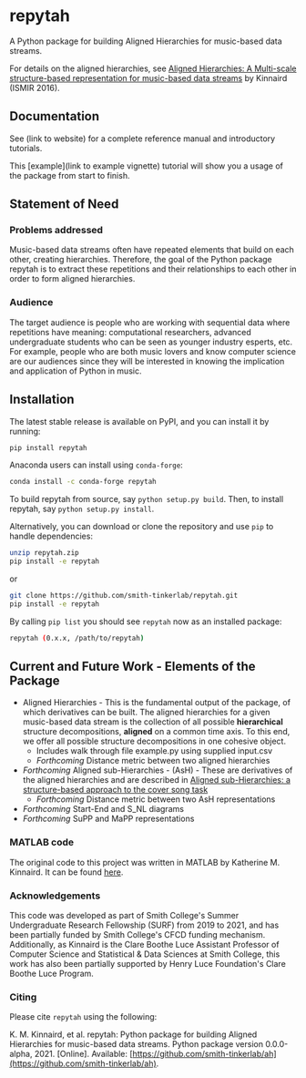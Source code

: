 # repytah

A Python package for building Aligned Hierarchies for music-based data streams.

<!-- Badges
[![PyPI](https://img.shields.io/pypi/v/librosa.svg)](https://pypi.python.org/pypi/librosa)
[![Anaconda-Server Badge](https://anaconda.org/conda-forge/librosa/badges/version.svg)](https://anaconda.org/conda-forge/librosa)
[![License](https://img.shields.io/pypi/l/librosa.svg)](https://github.com/librosa/librosa/blob/main/LICENSE.md)
[![DOI](https://zenodo.org/badge/DOI/10.5281/zenodo.591533.svg)](https://doi.org/10.5281/zenodo.591533)


## Elements of the package

[![CI](https://github.com/librosa/librosa/actions/workflows/ci.yml/badge.svg)](https://github.com/librosa/librosa/actions/workflows/ci.yml)
[![codecov](https://codecov.io/gh/librosa/librosa/branch/main/graph/badge.svg?token=ULWnUHaIJC)](https://codecov.io/gh/librosa/librosa) -->

For details on the aligned hierarchies, see [Aligned Hierarchies: A Multi-scale structure-based representation for music-based data streams](https://s18798.pcdn.co/ismir2016/wp-content/uploads/sites/2294/2016/07/020_Paper.pdf) by Kinnaird (ISMIR 2016).

## Documentation

See (link to website) for a complete reference manual and introductory tutorials.

This [example](link to example vignette) tutorial will show you a usage of the package from start to finish.

## Statement of Need

### Problems addressed

Music-based data streams often have repeated elements that build on each other, creating hierarchies. Therefore, the goal of the Python package repytah is to extract these repetitions and their relationships to each other in order to form aligned hierarchies.

### Audience
The target audience is people who are working with sequential data where repetitions have meaning: computational researchers, advanced undergraduate students who can be seen as younger industry esperts, etc. For example, people who are both music lovers and know computer science are our audiences since they will be interested in knowing the implication and application of Python in music.


## Installation

The latest stable release is available on PyPI, and you can install it by running:

```bash
pip install repytah
```

Anaconda users can install using `conda-forge`:

```bash
conda install -c conda-forge repytah
```

To build repytah from source, say `python setup.py build`.
Then, to install repytah, say `python setup.py install`.

Alternatively, you can download or clone the repository and use `pip` to handle dependencies:

```bash
unzip repytah.zip
pip install -e repytah
```

or

```bash
git clone https://github.com/smith-tinkerlab/repytah.git
pip install -e repytah
```

By calling `pip list` you should see `repytah` now as an installed package:

```bash
repytah (0.x.x, /path/to/repytah)
```

## Current and Future Work - Elements of the Package


* Aligned Hierarchies - This is the fundamental output of the package, of which derivatives can be built. The aligned hierarchies for a given music-based data stream is the collection of all possible **hierarchical** structure decompositions, **aligned** on a common time axis. To this end, we offer all possible structure decompositions in one cohesive object.
  * Includes walk through file example.py using supplied input.csv
  * _Forthcoming_ Distance metric between two aligned hierarchies
* _Forthcoming_ Aligned sub-Hierarchies - (AsH) - These are derivatives of the aligned hierarchies and are described in [Aligned sub-Hierarchies: a structure-based approach to the cover song task](http://ismir2018.ircam.fr/doc/pdfs/81_Paper.pdf)
  * _Forthcoming_ Distance metric between two AsH representations
* _Forthcoming_ Start-End and S_NL diagrams
* _Forthcoming_ SuPP and MaPP representations

<!-- this block should be part of documentation website

### Modules

* [Aligned Hierarchies](https://github.com/smith-tinkerlab/ah/tree/master/aligned-hierarchies)
  * [example.py](https://github.com/smith-tinkerlab/ah/blob/master/aligned-hierarchies/example.py) - Includes a complete aligned hierarchies case in which a csv file with extracted features is input and the aligned  hierarchies are output.
  * [utilities.py](https://github.com/smith-tinkerlab/ah/blob/master/aligned-hierarchies/utilities.py) - Includes utility functions that allow larger functions in other modules to function.
  * [search.py](https://github.com/smith-tinkerlab/ah/blob/master/aligned-hierarchies/search.py) - Includes functions that find structures and information about those structures.
  * [transform.py](https://github.com/smith-tinkerlab/ah/blob/master/aligned-hierarchies/transform.py) - Includes functions that transform inputs to be of use in larger functions in assemble.py.
  * [assemble.py](https://github.com/smith-tinkerlab/ah/blob/master/aligned-hierarchies/assemble.py) - Includes functions that create the hierarchical structure and build the aligned hierarchies. -->

### MATLAB code

The original code to this project was written in MATLAB by Katherine M. Kinnaird. It can be found [here](https://github.com/kmkinnaird/ThesisCode).

### Acknowledgements

This code was developed as part of Smith College's Summer Undergraduate Research Fellowship (SURF) from 2019 to 2021, and has been partially funded by Smith College's CFCD funding mechanism. Additionally, as Kinnaird is the Clare Boothe Luce Assistant Professor of Computer Science and Statistical & Data Sciences at Smith College, this work has also been partially supported by Henry Luce Foundation's Clare Boothe Luce Program.

### Citing

Please cite `repytah` using the following:

K. M. Kinnaird, et al. repytah: Python package for building Aligned Hierarchies for music-based data streams. Python package version 0.0.0-alpha, 2021. [Online]. Available: [https://github.com/smith-tinkerlab/ah](https://github.com/smith-tinkerlab/ah).
